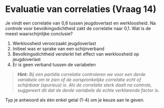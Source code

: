 # Evaluatie van correlaties (Vraag 14)

Je vindt een correlatie van 0,6 tussen jeugdoverlast en werkloosheid. Na controle voor bevolkingsdichtheid zakt de correlatie naar 0,1. Wat is de meest waarschijnlijke conclusie?

1. Werkloosheid veroorzaakt jeugdoverlast
2. Initieel was er sprake van een schijnverband 
3. Bevolkingsdichtheid versterkt het effect van werkloosheid op jeugdoverlast
4. Er is geen verband tussen de variabelen

> **Hint:** *Bij een partiële correlatie controleren we voor een derde variabele om te zien of de oorspronkelijke correlatie echt of schijnbaar (spurieus) is. Als de correlatie sterk daalt na controle, suggereert dit dat de derde variabele de echte verklarende factor is.*

Typ je antwoord als één enkel getal (1-4) om je keuze aan te geven.